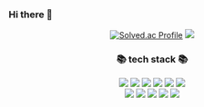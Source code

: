 <!--
<h2 align="center">🚀 Server Developer Kim Juncheol Here! 🚀</h2> !-->
### Hi there 👋
<div align="center"> 

[![Solved.ac Profile](http://mazassumnida.wtf/api/v2/generate_badge?boj=jungeun04)](https://solved.ac/jungeun04/)
<img src="https://github-readme-stats.vercel.app/api/top-langs/?username=Jungeun04&theme=onedark&layout=compact&langs_count=5">  


<h3 align="center"> 📚 tech stack 📚 </h3>
<div align="center">
        <img src="https://img.shields.io/badge/C-A8B9CC.svg?style=for-the-badge&logo=C&logoColor=black">
        <img src="https://img.shields.io/badge/STM32-03234B.svg?style=for-the-badge&logo=STMicroelectronics&logoColor=white">
        <img src="https://img.shields.io/badge/kicad-314CB0.svg?style=for-the-badge&logo=kicad&logoColor=white">
        <img src="https://img.shields.io/badge/Python-3776AB.svg?style=for-the-badge&logo=Python&logoColor=white">
        <img src="https://img.shields.io/badge/micropython-DC382D.svg?style=for-the-badge&logo=micropython&logoColor=white">
        <img src="https://img.shields.io/badge/linux-FCC624?style=for-the-badge&logo=linux&logoColor=black">
        <br>
        <img src="https://img.shields.io/badge/MongoDB-47A248.svg?style=for-the-badge&logo=MongoDB&logoColor=white">
        <img src="https://img.shields.io/badge/flask-000000.svg?style=for-the-badge&logo=flask&logoColor=white">
        <img src="https://img.shields.io/badge/JavaScript-F7DF1E.svg?style=for-the-badge&logo=JavaScript&logoColor=black">
        <img src="https://img.shields.io/badge/html5-E34F26.svg?style=for-the-badge&logo=html5&logoColor=white">
        <img src="https://img.shields.io/badge/css3-1572B6.svg?style=for-the-badge&logo=css3&logoColor=white">
</div>
